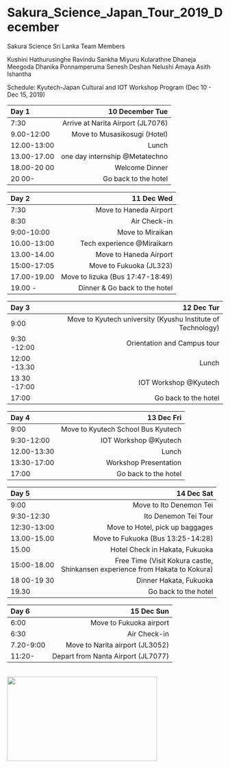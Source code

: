# Sakura_Science_Japan_Tour_2019_December      

Sakura Science Sri Lanka Team Members

Kushini Hathurusinghe
Ravindu Sankha
Miyuru Kularathne 
Dhaneja Meegoda
Dhanika Ponnamperuma
Senesh Deshan
Nelushi Amaya
Asith Ishantha

Schedule: Kyutech-Japan Cultural and IOT Workshop Program (Dec 10 - Dec 15, 2019) 


Day 1 | 10 December Tue 
| :--- | ---: | 
7:30  | Arrive at Narita Airport (JL7076) 
9.00-12:00 | Move to Musasikosugi (Hotel) 
12.00-13:00 |  Lunch 
13.00-17.00 |  one day internship @Metatechno 
18.00-20 00 |  Welcome Dinner 
20 00- |      Go back to the hotel


Day 2 |  11 Dec Wed 
| :--- | ---: | 
7:30 | Move to Haneda Airport 
8:30 | Air Check-in 
9:00-10:00 |  Move to Miraikan 
10.00-13:00 |  Tech experience @Miraikarn 
13.00-14.00 | Move to Haneda Airport 
15:00-17:05 | Move to Fukuoka (JL323) 
17.00-19.00 | Move to Iizuka (Bus 17:47-18:49) 
19.00 -      |      Dinner  & Go back to the hotel



Day 3 |  12 Dec Tur 
| :--- | ---: | 
9:00        |    Move to Kyutech university (Kyushu Institute of Technology)
9:30 -12:00 | Orientation and Campus tour 
12:00 -13.30 | Lunch
13 30 -17:00 |    IOT Workshop @Kyutech 
17:00        |    Go back to the hotel 


Day 4   | 13 Dec Fri 
| :--- | ---: |
9:00       |      Move to Kyutech School Bus Kyutech  
9:30-12:00  | IOT Workshop @Kyutech 
12.00-13:30| Lunch 
13:30-17:00  | Workshop Presentation 
17:00      |     Go back to the hotel 



Day 5 |  14 Dec Sat
| :--- | ---: | 
9:00      |        Move to Ito Denemon Tei 
9:30-12:30   |   Ito Denemon Tei Tour 
12:30-13:00  |  Move to Hotel, pick up baggages 
13.00-15.00 | Move to Fukuoka (Bus 13:25-14:28) 
15.00      |      Hotel Check in Hakata, Fukuoka 
15:00-18.00 | Free Time (Visit Kokura castle, <br />Shinkansen experience from Hakata to Kokura)
18 00-19 30 | Dinner Hakata, Fukuoka 
19.30       |     Go back to the hotel

Day 6 |  15 Dec Sun 
| :--- | ---: | 
6:00     |    Move to Fukuoka airport 
6:30     |    Air Check-in 
7.20-9:00 |  Move to Narita airport (JL3052) 
11:20-   |    Depart from Nanta Airport (JL7077)


  <br />




<!-- <img src="https://www.linkpicture.com/q/btsarmy-screen.jpg" > | [Visit Website](https://dev-btsarmy.pantheonsite.io/ "Github home")
| :--- | ---: |
 -->
<img src="https://github.com/asithishantha/Sakura_Science_Japan_Tour_2019_December/blob/main/iot%20gif.gif"  width="350px" height="197px" >
  <br />

